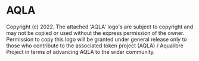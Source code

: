 # AQLA
Copyright (c) 2022. 
The attached 'AQLA' logo's are subject to copyright and may not be copied or used without the express permission of the owner. 
Permission to copy this logo will be granted under general release only to those who contribute to 
the associated token project (AQLA) / Aqualibre Project in terms of advancing AQLA to the wider community.

